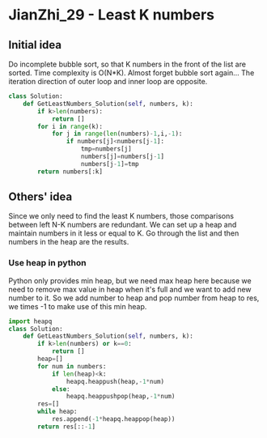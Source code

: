 # JianZhi_29 - Least K numbers

## Initial idea
Do incomplete bubble sort, so that K numbers in the front of the list are sorted. Time complexity is O(N*K). Almost forget bubble sort again... The iteration direction of outer loop and inner loop are opposite. 
```python
class Solution:
    def GetLeastNumbers_Solution(self, numbers, k):
        if k>len(numbers):
            return []
        for i in range(k):
            for j in range(len(numbers)-1,i,-1):
                if numbers[j]<numbers[j-1]:
                    tmp=numbers[j]
                    numbers[j]=numbers[j-1]
                    numbers[j-1]=tmp
        return numbers[:k]
```

## Others' idea
Since we only need to find the least K numbers, those comparisons between left N-K numbers are redundant. We can set up a heap and maintain numbers in it less or equal to K. Go through the list and then numbers in the heap are the results.

### Use heap in python
Python only provides min heap, but we need max heap here because we need to remove max value in heap when it's full and we want to add new number to it. So we add number to heap and pop number from heap to res, we times -1 to make use of this min heap.
```python
import heapq
class Solution:
    def GetLeastNumbers_Solution(self, numbers, k):
        if k>len(numbers) or k==0:
            return []
        heap=[]
        for num in numbers:
            if len(heap)<k:
                heapq.heappush(heap,-1*num)
            else:
                heapq.heappushpop(heap,-1*num)
        res=[]
        while heap:
            res.append(-1*heapq.heappop(heap))
        return res[::-1]
```